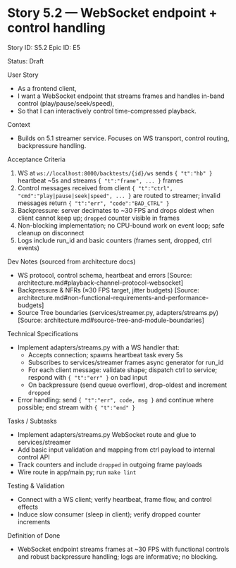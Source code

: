 # Story 5.2 — WebSocket endpoint + control handling
Story ID: S5.2
Epic ID: E5



Status: Draft

User Story
- As a frontend client,
- I want a WebSocket endpoint that streams frames and handles in-band control (play/pause/seek/speed),
- So that I can interactively control time-compressed playback.

Context
- Builds on 5.1 streamer service. Focuses on WS transport, control routing, backpressure handling.

Acceptance Criteria
1) WS at `ws://localhost:8000/backtests/{id}/ws` sends `{ "t":"hb" }` heartbeat ~5s and streams `{ "t":"frame", ... }` frames
2) Control messages received from client `{ "t":"ctrl", "cmd":"play|pause|seek|speed", ... }` are routed to streamer; invalid messages return `{ "t":"err", "code":"BAD_CTRL" }`
3) Backpressure: server decimates to ~30 FPS and drops oldest when client cannot keep up; `dropped` counter visible in frames
4) Non-blocking implementation; no CPU-bound work on event loop; safe cleanup on disconnect
5) Logs include run_id and basic counters (frames sent, dropped, ctrl events)

Dev Notes (sourced from architecture docs)
- WS protocol, control schema, heartbeat and errors [Source: architecture.md#playback-channel-protocol-websocket]
- Backpressure & NFRs (≈30 FPS target, jitter budgets) [Source: architecture.md#non-functional-requirements-and-performance-budgets]
- Source Tree boundaries (services/streamer.py, adapters/streams.py) [Source: architecture.md#source-tree-and-module-boundaries]

Technical Specifications
- Implement adapters/streams.py with a WS handler that:
  - Accepts connection; spawns heartbeat task every 5s
  - Subscribes to services/streamer frames async generator for run_id
  - For each client message: validate shape; dispatch ctrl to service; respond with `{ "t":"err" }` on bad input
  - On backpressure (send queue overflow), drop-oldest and increment `dropped`
- Error handling: send `{ "t":"err", code, msg }` and continue where possible; end stream with `{ "t":"end" }`

Tasks / Subtasks
- Implement adapters/streams.py WebSocket route and glue to services/streamer
- Add basic input validation and mapping from ctrl payload to internal control API
- Track counters and include `dropped` in outgoing frame payloads
- Wire route in app/main.py; run `make lint`

Testing & Validation
- Connect with a WS client; verify heartbeat, frame flow, and control effects
- Induce slow consumer (sleep in client); verify dropped counter increments

Definition of Done
- WebSocket endpoint streams frames at ~30 FPS with functional controls and robust backpressure handling; logs are informative; no blocking.

